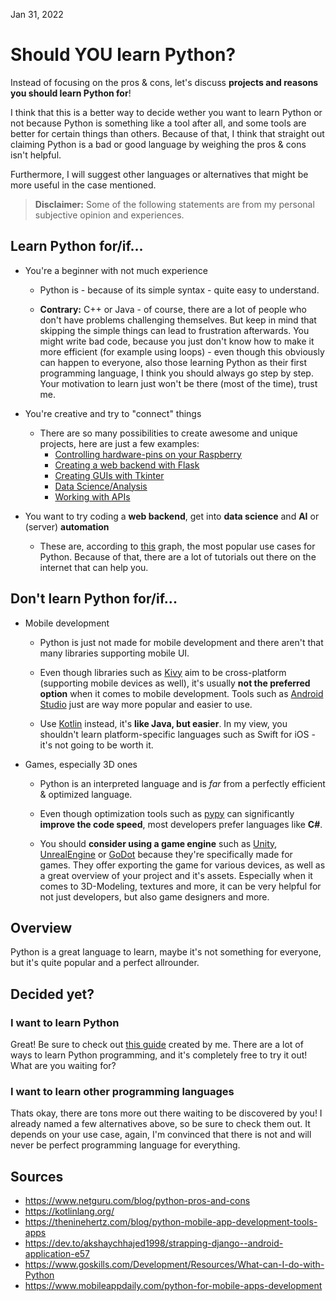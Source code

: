 Jan 31, 2022

# Should YOU learn Python?
Instead of focusing on the pros & cons, let's discuss **projects and reasons you should learn Python for**!

I think that this is a better way to decide wether you want to learn Python or not because Python is something like a tool after all, and some tools are better for certain things than others. Because of that, I think that straight out claiming Python is a bad or good language by weighing the pros & cons isn't helpful.

Furthermore, I will suggest other languages or alternatives that might be more useful in the case mentioned.

> **Disclaimer:** Some of the following statements are from my personal subjective opinion and experiences.

## Learn Python for/if...
- You're a beginner with not much experience
    - Python is - because of its simple syntax - quite easy to understand.
    
    - **Contrary:** C++ or Java - of course, there are a lot of people who don't have problems challenging themselves. But keep in mind that skipping the simple things can lead to frustration afterwards. You might write bad code, because you just don't know how to make it more efficient (for example using loops) - even though this obviously can happen to everyone, also those learning Python as their first programming language, I think you should always go step by step. Your motivation to learn just won't be there (most of the time), trust me.   

- You're creative and try to "connect" things
    - There are so many possibilities to create awesome and unique projects, here are just a few examples:
        - [Controlling hardware-pins on your Raspberry](https://www.raspberrypi.com/documentation/computers/os.html)
        - [Creating a web backend with Flask](https://realpython.com/tutorials/flask/)
        - [Creating GUIs with Tkinter](https://realpython.com/python-gui-tkinter/)
        - [Data Science/Analysis](https://realpython.com/pytorch-vs-tensorflow/)
        - [Working with APIs](https://www.dataquest.io/blog/python-api-tutorial/)

- You want to try coding a **web backend**, get into **data science** and **AI** or (server) **automation**
    - These are, according to [this](https://www.mobileappdaily.com/python-for-mobile-apps-development) graph, the most popular use cases for Python. Because of that, there are a lot of tutorials out there on the internet that can help you.

## Don't learn Python for/if...
- Mobile development
    - Python is just not made for mobile development and there aren't that many libraries supporting mobile UI.

    - Even though libraries such as [Kivy](https://kivy.org/) aim to be cross-platform (supporting mobile devices as well), it's usually **not the preferred option** when it comes to mobile development. Tools such as [Android Studio](https://developer.android.com/studio/) just are way more popular and easier to use. 

    - Use [Kotlin](https://kotlinlang.org/) instead, it's **like Java, but easier**. In my view, you shouldn't learn platform-specific languages such as Swift for iOS - it's not going to be worth it.

- Games, especially 3D ones
    - Python is an interpreted language and is *far* from a perfectly efficient & optimized language.
    
    - Even though optimization tools such as [pypy](https://www.pypy.org/) can significantly **improve the code speed**, most developers prefer languages like **C#**. 
    
    - You should **consider using a game engine** such as [Unity](https://unity.com/), [UnrealEngine](https://www.unrealengine.com/) or [GoDot](https://godotengine.org/) because they're specifically made for games. They offer exporting the game for various devices, as well as a great overview of your project and it's assets. Especially when it comes to 3D-Modeling, textures and more, it can be very helpful for not just developers, but also game designers and more.


## Overview
Python is a great language to learn, maybe it's not something for everyone, but it's quite popular and a perfect allrounder.

## Decided yet?

### I want to learn Python
Great! Be sure to check out [this guide](programming-guides-and-tools) created by me. There are a lot of ways to learn Python programming, and it's completely free to try it out! What are you waiting for? 

### I want to learn other programming languages
Thats okay, there are tons more out there waiting to be discovered by you! I already named a few alternatives above, so be sure to check them out. It depends on your use case, again, I'm convinced that there is not and will never be perfect programming language for everything.

## Sources
- https://www.netguru.com/blog/python-pros-and-cons
- https://kotlinlang.org/
- https://theninehertz.com/blog/python-mobile-app-development-tools-apps
- https://dev.to/akshaychhajed1998/strapping-django--android-application-e57
- https://www.goskills.com/Development/Resources/What-can-I-do-with-Python
- https://www.mobileappdaily.com/python-for-mobile-apps-development
